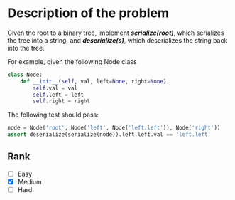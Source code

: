 # Description of the problem

Given the root to a binary tree, implement ***serialize(root)***, which serializes the
tree into a string, and ***deserialize(s)***, which deserializes the string back into
the tree.

For example, given the following Node class
```python
class Node:
    def __init__(self, val, left=None, right=None):
        self.val = val
        self.left = left
        self.right = right
```

The following test should pass:

```python
node = Node('root', Node('left', Node('left.left')), Node('right'))
assert deserialize(serialize(node)).left.left.val == 'left.left'
```

## Rank 

- [ ] Easy
- [x] Medium
- [ ] Hard